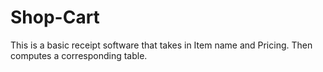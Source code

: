 # Shop-Cart
This is a basic receipt software that takes in Item name and Pricing. Then computes a corresponding table.
